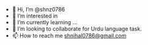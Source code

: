 - 👋 Hi, I’m @shnz0786
- 👀 I’m interested in 
- 🌱 I’m currently learning ...
- 💞️ I’m looking to collaborate for Urdu language task.
- 📫 How to reach me shnihal0786@gmail.com

<!---
shnz0786/shnz0786 is a ✨ special ✨ repository because its `README.md` (this file) appears on your GitHub profile.
You can click the Preview link to take a look at your changes.
--->

